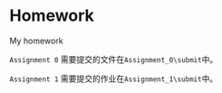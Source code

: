 # Homework
My homework

`Assignment 0` 需要提交的文件在`Assignment_0\submit`中。

`Assignment 1` 需要提交的作业在`Assignment_1\submit`中。

